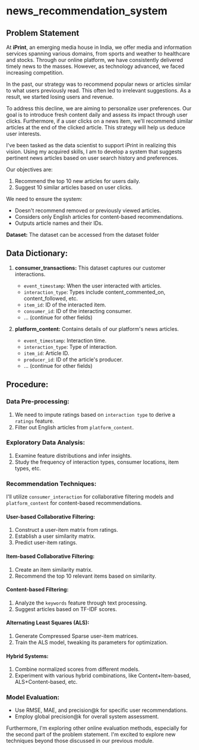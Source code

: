 # news_recommendation_system

## Problem Statement

At **iPrint**, an emerging media house in India, we offer media and information services spanning various domains, from sports and weather to healthcare and stocks. Through our online platform, we have consistently delivered timely news to the masses. However, as technology advanced, we faced increasing competition.

In the past, our strategy was to recommend popular news or articles similar to what users previously read. This often led to irrelevant suggestions. As a result, we started losing users and revenue.

To address this decline, we are aiming to personalize user preferences. Our goal is to introduce fresh content daily and assess its impact through user clicks. Furthermore, if a user clicks on a news item, we'll recommend similar articles at the end of the clicked article. This strategy will help us deduce user interests.

I've been tasked as the data scientist to support iPrint in realizing this vision. Using my acquired skills, I am to develop a system that suggests pertinent news articles based on user search history and preferences.

Our objectives are:

1. Recommend the top 10 new articles for users daily.
2. Suggest 10 similar articles based on user clicks.

We need to ensure the system:
- Doesn't recommend removed or previously viewed articles.
- Considers only English articles for content-based recommendations.
- Outputs article names and their IDs.

**Dataset:** The dataset can be accessed from the dataset folder

## Data Dictionary:

1. **consumer_transactions:** This dataset captures our customer interactions.
    - `event_timestamp`: When the user interacted with articles.
    - `interaction_type`: Types include content_commented_on, content_followed, etc.
    - `item_id`: ID of the interacted item.
    - `consumer_id`: ID of the interacting consumer.
    - ... (continue for other fields)

2. **platform_content:** Contains details of our platform's news articles.
    - `event_timestamp`: Interaction time.
    - `interaction_type`: Type of interaction.
    - `item_id`: Article ID.
    - `producer_id`: ID of the article's producer.
    - ... (continue for other fields)

## Procedure:

### Data Pre-processing:
1. We need to impute ratings based on `interaction type` to derive a `ratings` feature.
2. Filter out English articles from `platform_content`.

### Exploratory Data Analysis:
1. Examine feature distributions and infer insights.
2. Study the frequency of interaction types, consumer locations, item types, etc.

### Recommendation Techniques:
I'll utilize `consumer_interaction` for collaborative filtering models and `platform_content` for content-based recommendations.

#### User-based Collaborative Filtering:
1. Construct a user-item matrix from ratings.
2. Establish a user similarity matrix.
3. Predict user-item ratings.

#### Item-based Collaborative Filtering:
1. Create an item similarity matrix.
2. Recommend the top 10 relevant items based on similarity.

#### Content-based Filtering:
1. Analyze the `keywords` feature through text processing.
2. Suggest articles based on TF-IDF scores.

#### Alternating Least Squares (ALS):
1. Generate Compressed Sparse user-item matrices.
2. Train the ALS model, tweaking its parameters for optimization.

#### Hybrid Systems:
1. Combine normalized scores from different models.
2. Experiment with various hybrid combinations, like Content+Item-based, ALS+Content-based, etc.

### Model Evaluation:
- Use RMSE, MAE, and precision@k for specific user recommendations.
- Employ global precision@k for overall system assessment.

Furthermore, I'm exploring other online evaluation methods, especially for the second part of the problem statement. I'm excited to explore new techniques beyond those discussed in our previous module.

